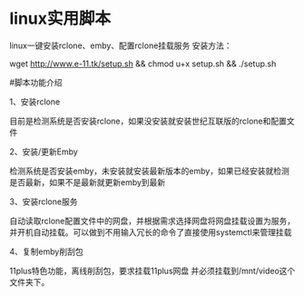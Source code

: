# linux实用脚本
linux一键安装rclone、emby、配置rclone挂载服务
安装方法：

wget http://www.e-11.tk/setup.sh && chmod u+x setup.sh && ./setup.sh

#脚本功能介绍

1、安装rclone

  目前是检测系统是否安装rclone，如果没安装就安装世纪互联版的rclone和配置文件
  
2、安装/更新Emby

  检测系统是否安装emby，未安装就安装最新版本的emby，如果已经安装就检测是否最新，如果不是最新就更新emby到最新
  
3、安装rclone服务

  自动读取rclone配置文件中的网盘，并根据需求选择网盘将网盘挂载设置为服务，并开机自动挂载。可以做到不用输入冗长的命令了直接使用systemctl来管理挂载
  
4、复制emby削刮包

  11plus特色功能，离线削刮包，要求挂载11plus网盘 并必须挂载到/mnt/video这个文件夹下。
  
